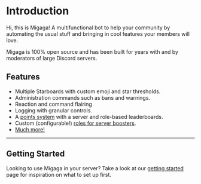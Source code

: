 # Introduction
Hi, this is Migaga! A multifunctional bot to help your community by automating the usual stuff and bringing in cool features your members will love.  

Migaga is 100% open source and has been built for years with and by moderators of large Discord servers.

## Features
- Multiple Starboards with custom emoji and star thresholds.
- Administration commands such as bans and warnings.
- Reaction and command flairing
- Logging with granular controls.
- A [points system](features/points/index.md) with a server and role-based leaderboards.
- Custom (configurable!) [roles for server boosters](features/booster-roles/index.md).
- [Much more!](features/index.md)

--- 

## Getting Started
Looking to use Migaga in your server? Take a look at our [getting started](getting-started/index.md) page for inspiration on what to set up first.

